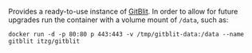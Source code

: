 Provides a ready-to-use instance of [GitBlit](http://gitblit.com/). In order to allow for 
future upgrades run the container with a volume mount of `/data`, such as:

    docker run -d -p 80:80 p 443:443 -v /tmp/gitblit-data:/data --name gitblit itzg/gitblit

